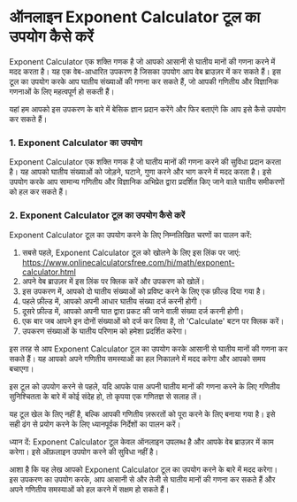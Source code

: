 ऑनलाइन Exponent Calculator टूल का उपयोग कैसे करें
=================================================

Exponent Calculator एक शक्ति गणक है जो आपको आसानी से घातीय मानों की गणना करने में मदद करता है। यह एक वेब-आधारित उपकरण है जिसका उपयोग आप वेब ब्राउज़र में कर सकते हैं। इस टूल का उपयोग करके आप घातीय संख्याओं की गणना कर सकते हैं, जो आपकी गणितीय और विज्ञानिक गणनाओं के लिए महत्वपूर्ण हो सकती हैं।

यहां हम आपको इस उपकरण के बारे में बेसिक ज्ञान प्रदान करेंगे और फिर बताएंगे कि आप इसे कैसे उपयोग कर सकते हैं।

### 1. Exponent Calculator का उपयोग

Exponent Calculator एक शक्ति गणक है जो घातीय मानों की गणना करने की सुविधा प्रदान करता है। यह आपको घातीय संख्याओं को जोड़ने, घटाने, गुणा करने और भाग करने में मदद करता है। इसे उपयोग करके आप सामान्य गणितीय और विज्ञानिक अभिप्रेत द्वारा प्रदर्शित किए जाने वाले घातीय समीकरणों को हल कर सकते हैं।

### 2. Exponent Calculator टूल का उपयोग कैसे करें

Exponent Calculator टूल का उपयोग करने के लिए निम्नलिखित चरणों का पालन करें:

1. सबसे पहले, Exponent Calculator टूल को खोलने के लिए इस लिंक पर जाएं: <https://www.onlinecalculatorsfree.com/hi/math/exponent-calculator.html>
2. अपने वेब ब्राउज़र में इस लिंक पर क्लिक करें और उपकरण को खोलें।
3. इस उपकरण में, आपको दो घातीय संख्याओं को प्रविष्ट करने के लिए एक फ़ील्ड दिया गया है।
4. पहले फ़ील्ड में, आपको अपनी आधार घातीय संख्या दर्ज करनी होगी।
5. दूसरे फ़ील्ड में, आपको अपनी घात द्वारा प्रकट की जाने वाली संख्या दर्ज करनी होगी।
6. एक बार जब आपने इन दोनों संख्याओं को दर्ज कर लिया है, तो 'Calculate' बटन पर क्लिक करें।
7. उपकरण संख्याओं के घातीय परिणाम को हमेशा प्रदर्शित करेगा।

इस तरह से आप Exponent Calculator टूल का उपयोग करके आसानी से घातीय मानों की गणना कर सकते हैं। यह आपको अपने गणितीय समस्याओं का हल निकालने में मदद करेगा और आपको समय बचाएगा।

इस टूल को उपयोग करने से पहले, यदि आपके पास अपनी घातीय मानों की गणना करने के लिए गणितीय सुनिश्चितता के बारे में कोई संदेह हो, तो कृपया एक गणितज्ञ से सलाह लें।

यह टूल खेल के लिए नहीं है, बल्कि आपकी गणितीय ज़रूरतों को पूरा करने के लिए बनाया गया है। इसे सही ढंग से प्रयोग करने के लिए ध्यानपूर्वक निर्देशों का पालन करें।

ध्यान दें: Exponent Calculator टूल केवल ऑनलाइन उपलब्ध है और आपके वेब ब्राउज़र में काम करेगा। इसे ऑफ़लाइन उपयोग करने की सुविधा नहीं है।

आशा है कि यह लेख आपको Exponent Calculator टूल का उपयोग करने के बारे में मदद करेगा। इस उपकरण का उपयोग करके, आप आसानी से और तेजी से घातीय मानों की गणना कर सकते हैं और अपने गणितीय समस्याओं को हल करने में सक्षम हो सकते हैं।